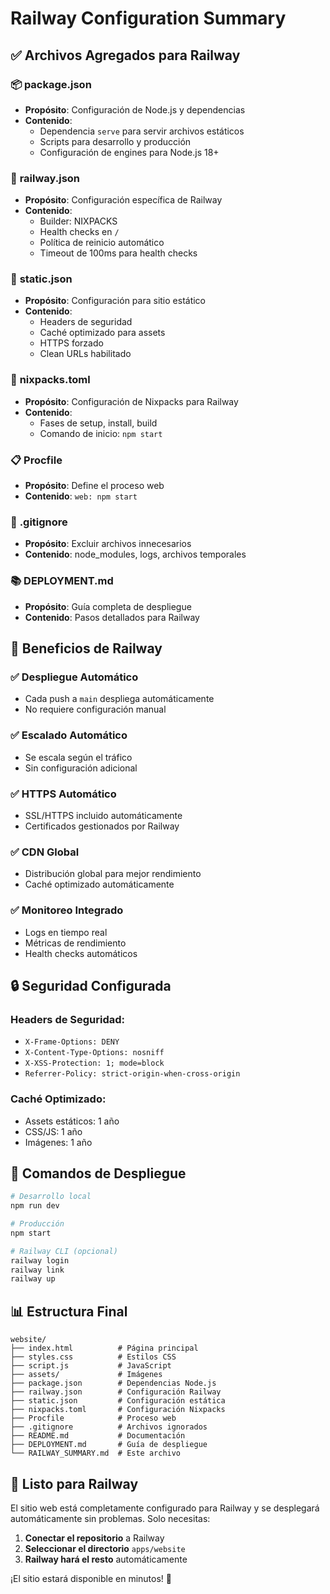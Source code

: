 # Railway Configuration Summary

## ✅ Archivos Agregados para Railway

### 📦 **package.json**
- **Propósito**: Configuración de Node.js y dependencias
- **Contenido**: 
  - Dependencia `serve` para servir archivos estáticos
  - Scripts para desarrollo y producción
  - Configuración de engines para Node.js 18+

### 🚂 **railway.json**
- **Propósito**: Configuración específica de Railway
- **Contenido**:
  - Builder: NIXPACKS
  - Health checks en `/`
  - Política de reinicio automático
  - Timeout de 100ms para health checks

### 📄 **static.json**
- **Propósito**: Configuración para sitio estático
- **Contenido**:
  - Headers de seguridad
  - Caché optimizado para assets
  - HTTPS forzado
  - Clean URLs habilitado

### 🔧 **nixpacks.toml**
- **Propósito**: Configuración de Nixpacks para Railway
- **Contenido**:
  - Fases de setup, install, build
  - Comando de inicio: `npm start`

### 📋 **Procfile**
- **Propósito**: Define el proceso web
- **Contenido**: `web: npm start`

### 🚫 **.gitignore**
- **Propósito**: Excluir archivos innecesarios
- **Contenido**: node_modules, logs, archivos temporales

### 📚 **DEPLOYMENT.md**
- **Propósito**: Guía completa de despliegue
- **Contenido**: Pasos detallados para Railway

## 🎯 **Beneficios de Railway**

### ✅ **Despliegue Automático**
- Cada push a `main` despliega automáticamente
- No requiere configuración manual

### ✅ **Escalado Automático**
- Se escala según el tráfico
- Sin configuración adicional

### ✅ **HTTPS Automático**
- SSL/HTTPS incluido automáticamente
- Certificados gestionados por Railway

### ✅ **CDN Global**
- Distribución global para mejor rendimiento
- Caché optimizado automáticamente

### ✅ **Monitoreo Integrado**
- Logs en tiempo real
- Métricas de rendimiento
- Health checks automáticos

## 🔒 **Seguridad Configurada**

### Headers de Seguridad:
- `X-Frame-Options: DENY`
- `X-Content-Type-Options: nosniff`
- `X-XSS-Protection: 1; mode=block`
- `Referrer-Policy: strict-origin-when-cross-origin`

### Caché Optimizado:
- Assets estáticos: 1 año
- CSS/JS: 1 año
- Imágenes: 1 año

## 🚀 **Comandos de Despliegue**

```bash
# Desarrollo local
npm run dev

# Producción
npm start

# Railway CLI (opcional)
railway login
railway link
railway up
```

## 📊 **Estructura Final**

```
website/
├── index.html          # Página principal
├── styles.css          # Estilos CSS
├── script.js           # JavaScript
├── assets/             # Imágenes
├── package.json        # Dependencias Node.js
├── railway.json        # Configuración Railway
├── static.json         # Configuración estática
├── nixpacks.toml       # Configuración Nixpacks
├── Procfile            # Proceso web
├── .gitignore          # Archivos ignorados
├── README.md           # Documentación
├── DEPLOYMENT.md       # Guía de despliegue
└── RAILWAY_SUMMARY.md  # Este archivo
```

## 🎉 **Listo para Railway**

El sitio web está completamente configurado para Railway y se desplegará automáticamente sin problemas. Solo necesitas:

1. **Conectar el repositorio** a Railway
2. **Seleccionar el directorio** `apps/website`
3. **Railway hará el resto** automáticamente

¡El sitio estará disponible en minutos! 🚀 